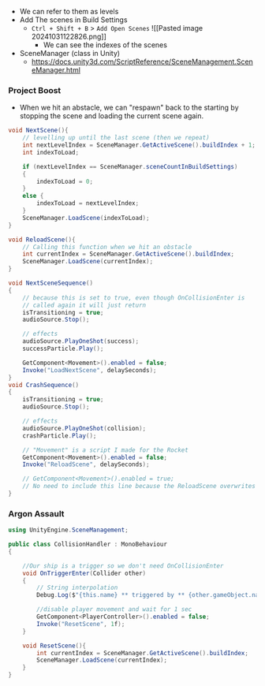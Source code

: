 - We can refer to them as levels
- Add The scenes in Build Settings
	- `Ctrl + Shift + B` > `Add Open Scenes`
		![[Pasted image 20241031122826.png]]
		- We can see the indexes of the scenes
- SceneManager (class in Unity)
	- https://docs.unity3d.com/ScriptReference/SceneManagement.SceneManager.html
### Project Boost
- When we hit an abstacle, we can "respawn" back to the starting by stopping the scene and loading the current scene again.
```C#
void NextScene(){
	// levelling up until the last scene (then we repeat)
	int nextLevelIndex = SceneManager.GetActiveScene().buildIndex + 1;
	int indexToLoad;

	if (nextLevelIndex == SceneManager.sceneCountInBuildSettings)
	{
		indexToLoad = 0;
	} 
	else {
		indexToLoad = nextLevelIndex;
	}
	SceneManager.LoadScene(indexToLoad);
}

void ReloadScene(){
	// Calling this function when we hit an obstacle 
	int currentIndex = SceneManager.GetActiveScene().buildIndex;
	SceneManager.LoadScene(currentIndex);
}
```


```C#
void NextSceneSequence() 
{
	// because this is set to true, even though OnCollisionEnter is 
	// called again it will just return
	isTransitioning = true;
	audioSource.Stop();

	// effects
	audioSource.PlayOneShot(success);
	successParticle.Play();

	GetComponent<Movement>().enabled = false;
	Invoke("LoadNextScene", delaySeconds);
}
void CrashSequence() 
{
	isTransitioning = true;
	audioSource.Stop();

	// effects
	audioSource.PlayOneShot(collision);
	crashParticle.Play();

	// "Movement" is a script I made for the Rocket
	GetComponent<Movement>().enabled = false;
	Invoke("ReloadScene", delaySeconds);

	// GetComponent<Movement>().enabled = true;
	// No need to include this line because the ReloadScene overwrites this
}
```

### Argon Assault
```C#
using UnityEngine.SceneManagement;

public class CollisionHandler : MonoBehaviour
{

    //Our ship is a trigger so we don't need OnCollisionEnter
    void OnTriggerEnter(Collider other)
    {
        // String interpolation
        Debug.Log($"{this.name} ** triggered by ** {other.gameObject.name}");

        //disable player movement and wait for 1 sec
        GetComponent<PlayerController>().enabled = false;
        Invoke("ResetScene", 1f);
    }

    void ResetScene(){
        int currentIndex = SceneManager.GetActiveScene().buildIndex;
        SceneManager.LoadScene(currentIndex);
    }
}

```
